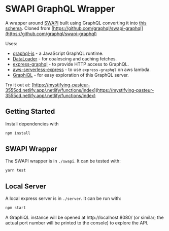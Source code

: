 SWAPI GraphQL Wrapper
=====================

A wrapper around [SWAPI](http://swapi.dev) built using GraphQL converting it into [this schema](schema.graphql).  Cloned from [https://github.com/graphql/swapi-graphql](https://github.com/graphql/swapi-graphql)

Uses:

* [graphql-js](https://github.com/graphql/graphql-js) - a JavaScript GraphQL runtime.
* [DataLoader](https://github.com/graphql/dataloader) - for coalescing and caching fetches.
* [express-graphql](https://github.com/graphql/express-graphql) - to provide HTTP access to GraphQL.
* [aws-serverless-express](https://github.com/awslabs/aws-serverless-express) - to use `express-graphql` on aws lambda.
* [GraphiQL](https://github.com/graphql/graphiql) - for easy exploration of this GraphQL server.

Try it out at: [https://mystifying-pasteur-3555cd.netlify.app/.netlify/functions/index](https://mystifying-pasteur-3555cd.netlify.app/.netlify/functions/index)

## Getting Started

Install dependencies with

```sh
npm install
```

## SWAPI Wrapper

The SWAPI wrapper is in `./swapi`. It can be tested with:

```sh
yarn test
```

## Local Server

A local express server is in `./server`. It can be run with:

```sh
npm start
```

A GraphiQL instance will be opened at http://localhost:8080/ (or similar; the actual port number will be printed to the console) to explore the API.
